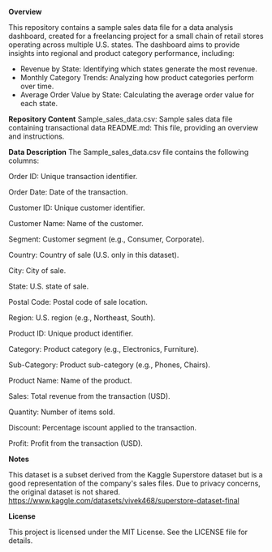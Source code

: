 **Overview**

This repository contains a sample sales data file for a data analysis dashboard, created for a freelancing project for a small chain of retail stores operating across multiple U.S. states. The dashboard aims to provide insights into regional and product category performance, including:

- Revenue by State: Identifying which states generate the most revenue.
- Monthly Category Trends: Analyzing how product categories perform over time.
- Average Order Value by State: Calculating the average order value for each state.

**Repository Content**
Sample_sales_data.csv: Sample sales data file containing transactional data
README.md: This file, providing an overview and instructions.

**Data Description**
The Sample_sales_data.csv file contains the following columns:

Order ID: Unique transaction identifier.

Order Date: Date of the transaction.

Customer ID: Unique customer identifier.

Customer Name: Name of the customer.

Segment: Customer segment (e.g., Consumer, Corporate).

Country: Country of sale (U.S. only in this dataset).

City: City of sale.

State: U.S. state of sale.

Postal Code: Postal code of sale location.

Region: U.S. region (e.g., Northeast, South).

Product ID: Unique product identifier.

Category: Product category (e.g., Electronics, Furniture).

Sub-Category: Product sub-category (e.g., Phones, Chairs).

Product Name: Name of the product.

Sales: Total revenue from the transaction (USD).

Quantity: Number of items sold.

Discount: Percentage iscount applied to the transaction.

Profit: Profit from the transaction (USD).

**Notes**

This dataset is a subset derived from the Kaggle Superstore dataset but is a good representation of the company's sales files. Due to privacy concerns, the original dataset is not shared.
https://www.kaggle.com/datasets/vivek468/superstore-dataset-final

**License**

This project is licensed under the MIT License. See the LICENSE file for details.

